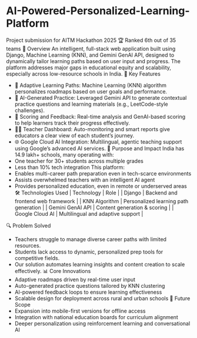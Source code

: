 # AI-Powered-Personalized-Learning-Platform

Project submission for AITM Hackathon 2025
🏆 Ranked 6th out of 35 teams
🚀 Overview
An intelligent, full-stack web application built using Django, Machine Learning (KNN), and Gemini GenAI API, designed to dynamically tailor learning paths based on user input and progress. The platform addresses major gaps in educational equity and scalability, especially across low-resource schools in India.
🧠 Key Features
- 🔄 Adaptive Learning Paths: Machine Learning (KNN) algorithm personalizes roadmaps based on user goals and performance.
- 🧪 AI-Generated Practice: Leveraged Gemini API to generate contextual practice questions and learning materials (e.g., LeetCode-style challenges).
- 🎯 Scoring and Feedback: Real-time analysis and GenAI-based scoring to help learners track their progress effectively.
- 🧑‍🏫 Teacher Dashboard: Auto-monitoring and smart reports give educators a clear view of each student’s journey.
- 🌐 Google Cloud AI Integration: Multilingual, agentic teaching support using Google’s advanced AI services.
🌟 Purpose and Impact
India has 14.9 lakh+ schools, many operating with:
- One teacher for 30+ students across multiple grades
- Less than 10% tech integration
This platform:
- Enables multi-career path preparation even in tech-scarce environments
- Assists overwhelmed teachers with an intelligent AI agent
- Provides personalized education, even in remote or underserved areas
🛠 Technologies Used
| Technology | Role | 
| Django | Backend and frontend web framework | 
| KNN Algorithm | Personalized learning path generation | 
| Gemini GenAI API | Content generation & scoring | 
| Google Cloud AI | Multilingual and adaptive support | 


🔍 Problem Solved
- Teachers struggle to manage diverse career paths with limited resources.
- Students lack access to dynamic, personalized prep tools for competitive fields.
- Our solution automates learning insights and content creation to scale effectively.
📊 Core Innovations
- Adaptive roadmaps driven by real-time user input
- Auto-generated practice questions tailored by KNN clustering
- AI-powered feedback loops to ensure learning effectiveness
- Scalable design for deployment across rural and urban schools
🌱 Future Scope
- Expansion into mobile-first versions for offline access
- Integration with national education boards for curriculum alignment
- Deeper personalization using reinforcement learning and conversational AI
